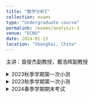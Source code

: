 ```yaml
---
title: "数学分析I"
collection: exams
type: "Undergraduate course"
permalink: /exams/analysis-1
venue: "ECNU"
date: 2024-01-23
location: "Shanghai, China"
---
```

主讲：苗俊杰副教授，戴浩辉副教授

<details markdown="1">
  <summary> 2023秋季学期第一次小测</summary>
  
**第1题[20分]** 判断下列陈述是否正确，并简述理由（判断2分，理由3分）
1. 给定数列\\(\\{a_n\\}\\)和实数\\(a\\)，若对任意\\(\varepsilon>0\\)，在\\(U(a,\varepsilon)\\)中总包含\\(\\{a_n\\}\\)中的无穷多项，则数列\\(\\{a_n\\}\\)以\\(a\\)为极限；
2. \\(f(x)=\max\\{\|x\|,e^x\\},x\in\mathbb{R}\\)是一个初等函数；
3. 给定数列\\(\\{a_n\\}\\)，若对任意\\(\varepsilon>0\\)，存在\\(N>0\\)使得对\\(n>N\\)都有\\(\|a_n-a_{2n}\|<\varepsilon\\)，则数列\\(\\{a_n\\}\\)收敛；
4. 存在一个数列\\(\\{a_n\\}\\)，对任意\\(a\in[0,1]\\)，都存在一个子列\\(\\{a_{n_{k}}\\}\\)使得\\(\lim\limits_{k\to +\infty}a_{n_{k}}=a.\\)

**第2题[10分]** 写出下确界的定义，并对给定的非空有界集合\\(A\\)与\\(B\\)，证明\\(\inf(A\cup B)=\min\\{\inf A,\inf B\\}.\\)

**第3题[10分]** 给定数列\\(\\{a_n\\}\\)和实数\\(a\\)，若对任意\\(k\in\mathbb{N}_ +\\)，存在\\(N>0\\)，使得对任意\\(n>N\\)，都有\\(\|a_n-a\|<\frac{1}{10^k}\\). 证明\\(\lim\limits_{n\to+\infty}a_n=a.\\) 

**第4题[10分]** 写出数列极限的\\(\varepsilon-N\\)定义，并用其证明\\(\lim\limits_{n\to+\infty}\frac{6n^2+7}{4n^2+4n+1}=\frac{3}{2}.\\)

**第5题[10分]** 证明数集\\(\\{x\in\mathbb{Q}:x^2\le 2\\}\\)没有最大元.

**第6题[10分]** 写出非正常极限\\(\lim\limits_{n\to+\infty}a_n=\infty\\)的定义，并用其证明\\(\lim\limits_{n\to+\infty} (-n)^n=\infty\\).

**第7题[10分]** 设\\[a_n=\sqrt{1+\sqrt{2+\cdots+\sqrt{n}}}\\]证明\\(\\{a_n\\}\\)收敛.

**第8题[10分]** 设\\(x_1=a>0,x_{n+1}=10\sqrt{x_n},n=1,2,\cdots\\)，求数列\\(\\{x_n\\}\\)的极限.

**第9题[10分]** 叙述数列收敛的柯西准则，并用其证明\\(\\{\sin n\\}\\)不收敛.

</details>
<details markdown="1">
  <summary> 2023秋季学期第一次小测</summary>
  
**第7题[10分]** 证明\\(\lim\limits_{x\to -\infty}f(x)=\infty\\)的充要条件是：对任意单调减且趋于\\(-\infty\\)的数列\\(\\{x_n\\}\\)都有\\(\lim\limits_{n\to \infty}f(x_n)=\infty\\).

**第8题[10分]** \\(f(x)\\)定义在\\([a,b]\\)上，对每一点\\(x_0\in[a,b]\\)满足：\\(\forall \varepsilon,\ \exists\ \delta>0\\)，当\\(x\in(x_0-\delta,x_0+\delta)\cap[a,b] \\)时\\(f(x)>f(x_0)-\varepsilon\\). 证明：\\(f(x)\\)在\\([a,b]\\)上能取得最小值.

</details>

<details markdown="1">
  <summary>2024春季学期期末考试</summary>

**第1题[16分]** 判断下列命题是否正确并给出理由（每题4分）  
1. 若 \\(\forall n \in \mathbb{N}^+\\)，\\(\exists \delta > 0\\)，\\(\forall x \in (x_0 - \delta, x_0) \cup (x_0, x_0 + \delta)\\)，\\(\|f(x) - A\| < \frac{1}{\sqrt{n}}\\)，则 \\(\lim\limits_{x \to x_0} f(x) = A\\).  
2. 任意数列必有收敛子列.  
3. 若 \\(f(x)\\) 在 \\((a, b]\\) 上一致连续，则 \\(\lim\limits_{x \to a^+} f(x)\\) 存在.  
4. 设 \\(D(x)\\) 为 Dirichlet 函数，则存在函数 \\(F(x)\\)，使得 \\(F'(x) = D(x)\\).  

**第2题[20分]** 计算下列极限或导数（每题5分）  
1. 求 \\(\lim\limits_{n \to \infty} \left( 1 + \frac{1}{2n+1} \right)^n\\).  
2. 求 \\(\lim\limits_{x \to 0} \frac{(1+x)^{\frac{1}{3}}-1}{\ln(1+x)}\\).  
3. 求 \\(\lim\limits_{x \to 0} \left( \frac{1}{\sin^2 x} - \frac{1}{x^2} \right)\\).  
4. 计算 \\(f'(x)\\)，其中 \\(\displaystyle f(x) = \begin{cases} x^2 \cos \frac{1}{x} & x \neq 0 \\\ 0 & x = 0 \end{cases}\\).  

**第3题[6分]**  
证明： \\(\tan x + \sin x > 2x\\)， \\(\forall x \in (0, \dfrac{\pi}{2})\\).  

**第4题[8分]**  
研究 \\(\displaystyle f(x) = \frac{(\ln x)^2}{x}\\) 有哪些极值？若是最值也请指出.  

**第5题[8分]**  
设 \\(\displaystyle a_n = \sin 1 + \frac{\sin 2}{2^2} + \cdots + \frac{\sin n}{n^2}\\)，证明： \\(\\{a_n\\}\\) 收敛.  

**第6题[8分]**  
设 \\(f\\) 是在开区间 \\(I\\) 上的凸函数， \\(g\\) 是在开区间 \\(J\\) 上的严格单增凸函数， \\(f(I) \subset J\\)，若 \\(g \circ f\\) 在 \\(I\\) 上存在最大值，证明： \\(f\\) 是常值函数.  
**第7题[8分]**  
设 \\(f(x)\\) 在 \\([a, b]\\) 上一阶连续可导，在 \\((a, b)\\) 上二阶可导且存在一个极值点，证明：存在 \\(\xi \in (a, b)\\)，使得 \\(\displaystyle \|f(b) - f(a)\| \leq \frac{(b-a)^2}{2} \|f''(\xi)\|\\).  

**第8题[8分]**  
设 \\(f(x)\\) 是定义在 \\((-\infty, +\infty)\\) 上的连续函数，且 \\(\displaystyle \lim\limits_{x \to \infty} f(x) = A\\)，证明： \\(f(x)\\) 必在 \\((-\infty, +\infty)\\) 上存在最值.  

**第9题[8分]**  
设 \\(f(x)\\) 在 \\([a, b]\\) 上连续，在 \\((a, b)\\) 上可导，且 \\(f(x)\\) 不是线性函数，证明：存在 \\(\xi_1, \xi_2 \in (a, b)\\)，使得 \\(\displaystyle f'(\xi_1) > \frac{f(b)-f(a)}{b-a}\\), \\(\displaystyle f'(\xi_2) < \frac{f(b)-f(a)}{b-a}\\).  

**第10题[10分]**  
用有限覆盖定理证明聚点定理.  

</details>
